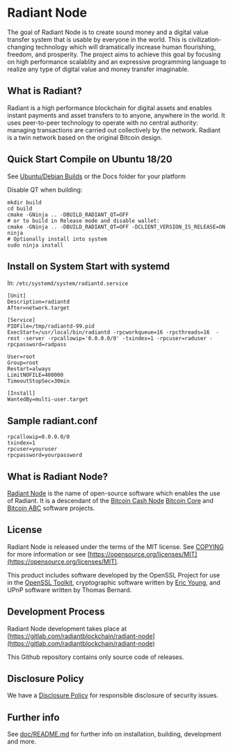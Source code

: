 Radiant Node
=================

The goal of Radiant Node is to create sound money and a digital value transfer
system that is usable by everyone in the world. This is civilization-changing 
technology which will dramatically increase human flourishing, freedom, and 
prosperity. The project aims to achieve this goal by focusing on high performance
scalablity and an expressive programming language to realize any type of digital
value and money transfer imaginable.

What is Radiant?
---------------------

Radiant is a high performance blockchain for digital assets and enables instant 
payments and asset transfers to to anyone, anywhere in the world. It uses 
peer-to-peer technology to operate with no central authority: managing 
transactions are carried out collectively by the network. Radiant is a twin 
network based on the original Bitcoin design.

Quick Start Compile on Ubuntu 18/20
---------------------

See [Ubuntu/Debian Builds](doc/build-unix.md) or the Docs folder for your platform

Disable QT when building:

```
mkdir build
cd build
cmake -GNinja .. -DBUILD_RADIANT_QT=OFF
# or to build in Release mode and disable wallet:
cmake -GNinja .. -DBUILD_RADIANT_QT=OFF -DCLIENT_VERSION_IS_RELEASE=ON
ninja
# Optionally install into system
sudo ninja install 
```

Install on System Start with systemd
--------------------------
In: `/etc/systemd/system/radiantd.service `
```
[Unit]
Description=radiantd
After=network.target

[Service]
PIDFile=/tmp/radiantd-99.pid
ExecStart=/usr/local/bin/radiantd -rpcworkqueue=16 -rpcthreads=16  -rest -server -rpcallowip='0.0.0.0/0' -txindex=1 -rpcuser=raduser -rpcpassword=radpass 

User=root
Group=root
Restart=always
LimitNOFILE=400000
TimeoutStopSec=30min

[Install]
WantedBy=multi-user.target

```

Sample radiant.conf
--------------------------
 
```
rpcallowip=0.0.0.0/0
txindex=1
rpcuser=youruser
rpcpassword=yourpassword

```


What is Radiant Node?
--------------------------

[Radiant Node](https://radiantblockchain.org) is the name of open-source
software which enables the use of Radiant. It is a descendant of the 
[Bitcoin Cash Node](https://bitcoincashnode.org) [Bitcoin Core](https://bitcoincore.org) 
and [Bitcoin ABC](https://www.bitcoinabc.org)
software projects.

License
-------

Radiant Node is released under the terms of the MIT license. See
[COPYING](COPYING) for more information or see
[https://opensource.org/licenses/MIT](https://opensource.org/licenses/MIT).

This product includes software developed by the OpenSSL Project for use in the
[OpenSSL Toolkit](https://www.openssl.org/), cryptographic software written by
[Eric Young](mailto:eay@cryptsoft.com), and UPnP software written by Thomas
Bernard.

Development Process
-------------------

Radiant Node development takes place at [https://gitlab.com/radiantblockchain/radiant-node](https://gitlab.com/radiantblockchain/radiant-node)

This Github repository contains only source code of releases.

Disclosure Policy
-----------------

We have a [Disclosure Policy](DISCLOSURE_POLICY.md) for responsible disclosure
of security issues.

Further info
------------

See [doc/README.md](doc/README.md) for further info on installation, building,
development and more.
